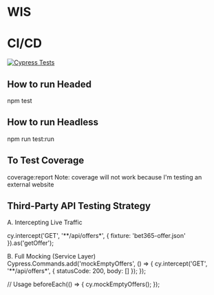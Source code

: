 # WIS

# CI/CD
[![Cypress Tests](https://github.com/chibytez/WIS/actions/workflows/cypress.yml/badge.svg)](https://github.com/chibytez/WIS/actions/workflows/cypress.yml)

## How to run Headed
npm test

## How to run Headless
npm run test:run

## To Test Coverage
coverage:report
Note: coverage will not work because I'm testing an external website


## Third-Party API Testing Strategy
A. Intercepting Live Traffic

cy.intercept('GET', '**/api/offers*', { 
  fixture: 'bet365-offer.json' 
}).as('getOffer');

B. Full Mocking (Service Layer)
Cypress.Commands.add('mockEmptyOffers', () => {
  cy.intercept('GET', '**/api/offers*', {
    statusCode: 200,
    body: []
  });
});

// Usage
beforeEach(() => {
  cy.mockEmptyOffers();
});